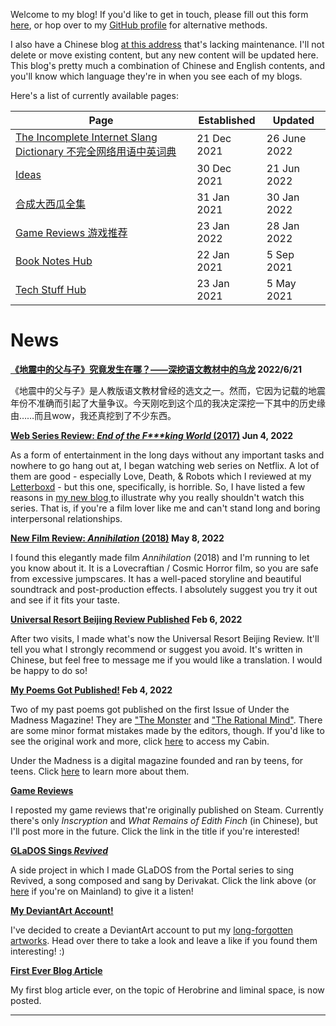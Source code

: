 Welcome to my blog! If you'd like to get in touch, please fill out this form [here](/contact),
or hop over to my [GitHub profile](https://github.com/Cynthia7979/) for alternative methods.

I also have a Chinese blog [at this address](cynthia-s-cabin.wikidot.com) that's lacking maintenance. I'll not delete or move existing content, but any new content will be updated here. This blog's pretty much a combination of Chinese and English contents, and you'll know which language they're in when you see each of my blogs.

Here's a list of currently available pages:

| Page | Established | Updated |
|------|-------------|---------|
| [The Incomplete Internet Slang Dictionary 不完全网络用语中英词典](www-dict) | 21 Dec 2021 | 26 June 2022 |
| [Ideas](ideas) | 30 Dec 2021 | 21 Jun 2022 |
| [合成大西瓜全集](daxigua) | 31 Jan 2021 | 30 Jan 2022 |
| [Game Reviews 游戏推荐](games) | 23 Jan 2022 | 28 Jan 2022 |
| [Book Notes Hub](/Book%20Notes) | 22 Jan 2021 | 5 Sep 2021 |
| [Tech Stuff Hub](/Tech%20Stuff) | 23 Jan 2021 | 5 May 2021 |

# News

<div class="news-block">
    <b><a href="https://cynthia7979.github.io/ideas/facts-father-son-earthquake">《地震中的父与子》究竟发生在哪？——深挖语文教材中的乌龙</a>
    <span class="date">2022/6/21</span></b>
    <p>
    《地震中的父与子》是人教版语文教材曾经的选文之一。然而，它因为记载的地震年份不准确而引起了大量争议。今天刚吃到这个瓜的我决定深挖一下其中的历史缘由……而且wow，我还真挖到了不少东西。
    </p>
</div>

<div class="news-block">
    <b><a href="https://cynthia7979.github.io/ideas/end-of-the-f---king-world-review">Web Series Review: <i>End of the F***king World</i> (2017)</a>
    <span class="date">Jun 4, 2022</span></b>
    <p>
    As a form of entertainment in the long days without any important tasks and nowhere to go hang out at, I began watching web series on Netflix. A lot of them are good - especially Love, Death, & Robots which I reviewed at my <a href="https://letterboxd.com/Cynthia7979/">Letterboxd</a> - but this one, specifically, is horrible. So, I have listed a few reasons in <a href="https://cynthia7979.github.io/ideas/end-of-the-f---king-world-review">my new blog </a>to illustrate why you really shouldn't watch this series. That is, if you're a film lover like me and can't stand long and boring interpersonal relationships.
    </p>
</div>

<div class="news-block">
    <b><a href="https://cynthia7979.github.com/ideas/annihilation-review">New Film Review: <i>Annihilation</i> (2018)</a>
    <span class="date">May 8, 2022</span></b>
    <p>
    I found this elegantly made film <i>Annihilation</i> (2018) and I'm running to let you know about it. It is a Lovecraftian / Cosmic Horror film, so you are safe from excessive jumpscares. It has a well-paced storyline and beautiful soundtrack and post-production effects. I absolutely suggest you try it out and see if it fits your taste.
    </p>
</div>

<div class="news-block">
    <b><a href="http://cynthia-s-cabin.wikidot.com/universal-beijing">Universal Resort Beijing Review Published</a>
    <span class="date">Feb 6, 2022</span></b>
    <p>
    After two visits, I made what's now the Universal Resort Beijing Review. It'll tell you what I strongly recommend or suggest you avoid. It's written in Chinese, but feel free to message me if you would like a translation. I would be happy to do so!
    </p>
</div>

<div class="news-block">
    <b><a href="https://www.underthemadnessmagazine.com/editions/for-example">My Poems Got Published!</a>
    <span class="date">Feb 4, 2022</span></b>
    <p>
    Two of my past poems got published on the first Issue of Under the Madness Magazine! They are <a href="https://www.underthemadnessmagazine.com/post/the-monster-september-2021">"The Monster</a> and <a href="https://www.underthemadnessmagazine.com/post/the-rational-mind">"The Rational Mind"</a>. There are some minor format mistakes made by the editors, though. If you'd like to see the original work and more, click <a href="http://cynthia-s-cabin.wikidot.com/diary-18">here</a> to access my Cabin.
    </p><p>
    Under the Madness is a digital magazine founded and ran by teens, for teens. Click <a href="https://www.underthemadnessmagazine.com/masthead">here</a> to learn more about them.
    </p>
</div>

<div class="news-block">
    <b><a href="https://cynthia7979.github.io/games">Game Reviews</a></b>
    <p>
    I reposted my game reviews that're originally published on Steam. Currently there's only <i>Inscryption</i> and <i>What Remains of Edith Finch</i> (in Chinese), but I'll post more in the future. Click the link in the title if you're interested!
    </p>
</div>

<div class="news-block">
    <b><a href="https://youtu.be/7QLaYM7dXWo">GLaDOS Sings <i>Revived</i></a></b>
    <p>
    A side project in which I made GLaDOS from the Portal series to sing Revived, a song composed and sang by Derivakat. Click the link above (or <a href="https://www.bilibili.com/video/BV1Xq4y1k7gT">here</a> if you're on Mainland) to give it a listen!
    </p>
</div>

<div class="news-block">
    <b><a href="https://www.deviantart.com/cynthia7979">My DeviantArt Account!</a></b>
    <p>
    I've decided to create a DeviantArt account to put my <a href="https://github.com/Cynthia7979/images/tree/master/artwork">long-forgotten artworks</a>.
    Head over there to take a look and leave a like if you found them interesting! :)
    </p>
</div>

<div class="news-block">
    <b><a href="https://cynthia7979.github.io/ideas/herobrine">First Ever Blog Article</a></b>
    <p>
    My first blog article ever, on the topic of Herobrine and liminal space, is now posted.
    </p>
</div>

-------
